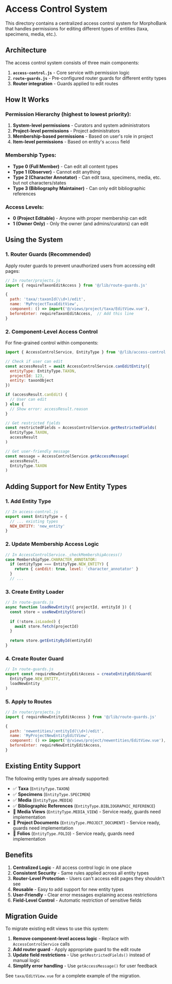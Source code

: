 # Access Control System

This directory contains a centralized access control system for MorphoBank that handles permissions for editing different types of entities (taxa, specimens, media, etc.).

## Architecture

The access control system consists of three main components:

1. **`access-control.js`** - Core service with permission logic
2. **`route-guards.js`** - Pre-configured router guards for different entity types
3. **Router integration** - Guards applied to edit routes

## How It Works

### Permission Hierarchy (highest to lowest priority):

1. **System-level permissions** - Curators and system administrators
2. **Project-level permissions** - Project administrators 
3. **Membership-based permissions** - Based on user's role in project
4. **Item-level permissions** - Based on entity's `access` field

### Membership Types:

- **Type 0 (Full Member)** - Can edit all content types
- **Type 1 (Observer)** - Cannot edit anything
- **Type 2 (Character Annotator)** - Can edit taxa, specimens, media, etc. but not characters/states
- **Type 3 (Bibliography Maintainer)** - Can only edit bibliographic references

### Access Levels:

- **0 (Project Editable)** - Anyone with proper membership can edit
- **1 (Owner Only)** - Only the owner (and admins/curators) can edit

## Using the System

### 1. Router Guards (Recommended)

Apply router guards to prevent unauthorized users from accessing edit pages:

```javascript
// In router/projects.js
import { requireTaxonEditAccess } from '@/lib/route-guards.js'

{
  path: 'taxa/:taxonId(\\d+)/edit',
  name: 'MyProjectTaxaEditView',
  component: () => import('@/views/project/taxa/EditView.vue'),
  beforeEnter: requireTaxonEditAccess,  // Add this line
}
```

### 2. Component-Level Access Control

For fine-grained control within components:

```javascript
import { AccessControlService, EntityType } from '@/lib/access-control.js'

// Check if user can edit
const accessResult = await AccessControlService.canEditEntity({
  entityType: EntityType.TAXON,
  projectId: 123,
  entity: taxonObject
})

if (accessResult.canEdit) {
  // User can edit
} else {
  // Show error: accessResult.reason
}

// Get restricted fields
const restrictedFields = AccessControlService.getRestrictedFields(
  EntityType.TAXON, 
  accessResult
)

// Get user-friendly message
const message = AccessControlService.getAccessMessage(
  accessResult, 
  EntityType.TAXON
)
```

## Adding Support for New Entity Types

### 1. Add Entity Type

```javascript
// In access-control.js
export const EntityType = {
  // ... existing types
  NEW_ENTITY: 'new_entity'
}
```

### 2. Update Membership Access Logic

```javascript
// In AccessControlService._checkMembershipAccess()
case MembershipType.CHARACTER_ANNOTATOR:
  if (entityType === EntityType.NEW_ENTITY) {
    return { canEdit: true, level: 'character_annotator' }
  }
  // ...
```

### 3. Create Entity Loader

```javascript
// In route-guards.js
async function loadNewEntity({ projectId, entityId }) {
  const store = useNewEntityStore()
  
  if (!store.isLoaded) {
    await store.fetch(projectId)
  }
  
  return store.getEntityById(entityId)
}
```

### 4. Create Router Guard

```javascript
// In route-guards.js
export const requireNewEntityEditAccess = createEntityEditGuard(
  EntityType.NEW_ENTITY,
  loadNewEntity
)
```

### 5. Apply to Routes

```javascript
// In router/projects.js
import { requireNewEntityEditAccess } from '@/lib/route-guards.js'

{
  path: 'newentities/:entityId(\\d+)/edit',
  name: 'MyProjectNewEntityEditView',
  component: () => import('@/views/project/newentities/EditView.vue'),
  beforeEnter: requireNewEntityEditAccess,
}
```

## Existing Entity Support

The following entity types are already supported:

- ✅ **Taxa** (`EntityType.TAXON`)
- ✅ **Specimens** (`EntityType.SPECIMEN`) 
- ✅ **Media** (`EntityType.MEDIA`)
- ✅ **Bibliographic References** (`EntityType.BIBLIOGRAPHIC_REFERENCE`)
- 🔄 **Media Views** (`EntityType.MEDIA_VIEW`) - Service ready, guards need implementation
- 🔄 **Project Documents** (`EntityType.PROJECT_DOCUMENT`) - Service ready, guards need implementation
- 🔄 **Folios** (`EntityType.FOLIO`) - Service ready, guards need implementation

## Benefits

1. **Centralized Logic** - All access control logic in one place
2. **Consistent Security** - Same rules applied across all entity types
3. **Router-Level Protection** - Users can't access edit pages they shouldn't see
4. **Reusable** - Easy to add support for new entity types
5. **User-Friendly** - Clear error messages explaining access restrictions
6. **Field-Level Control** - Automatic restriction of sensitive fields

## Migration Guide

To migrate existing edit views to use this system:

1. **Remove component-level access logic** - Replace with `AccessControlService` calls
2. **Add router guard** - Apply appropriate guard to the edit route
3. **Update field restrictions** - Use `getRestrictedFields()` instead of manual logic
4. **Simplify error handling** - Use `getAccessMessage()` for user feedback

See `taxa/EditView.vue` for a complete example of the migration. 